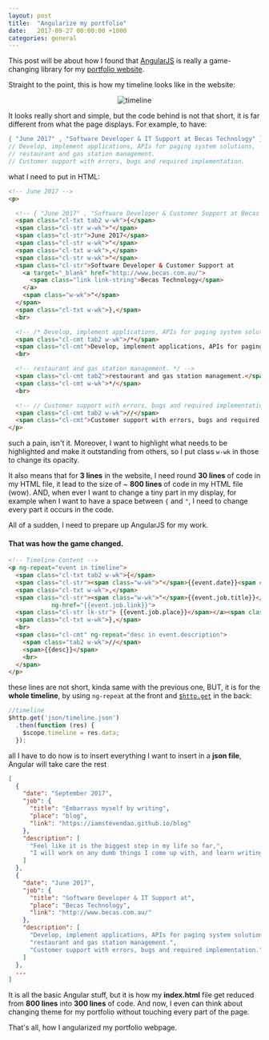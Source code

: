```yaml
---
layout: post
title:  "Angularize my portfolio"
date:   2017-09-27 00:00:00 +1000
categories: general
---
```


This post will be about how I found that [AngularJS](https://angularjs.org/) is really a game-changing library for my [portfolio website](https://iamstevendao.github.io/portfolio/).

Straight to the point, this is how my timeline looks like in the website:

<p align="center">
<img alt="timeline" src="https://rzxtwq.bn1302.livefilestore.com/y4mDPcJDBKB1vx2OkD5N11BH7gJXOmkbdGV5TpzYGF6beWfpUk8HkHykNDsX9vT5oKpbxttcq7gInIYj9RnR3J_u1mv9wRBSIxd1M4KdYjlW5qzmR-BPzlTseaNWCbpwlSLIhznDc7TC-aBQyzM33tpt6cBD-6E9czINuY0RwF4KCr_nz0vMzZL8OcRqdEJA4tlfQFSaek4DmRFL4wTlUljMw?width=2058&height=1035&cropmode=none">
</p>

It looks really short and simple, but the code behind is not that short, it is far different from what the page displays.
For example, to have:

```cs
{ "June 2017" , "Software Developer & IT Support at Becas Technology" }, 
// Develop, implement applications, APIs for paging system solutions, 
// restaurant and gas station management. 
// Customer support with errors, bugs and required implementation. 
```

what I need to put in HTML:
```html
<!-- June 2017 -->
<p>

  <!-- { "June 2017" , "Software Developer & Customer Support at Becas Technology " },  -->
  <span class="cl-txt tab2 w-wk">{</span>
  <span class="cl-str w-wk">"</span>
  <span class="cl-str">June 2017</span>
  <span class="cl-str w-wk">"</span>
  <span class="cl-txt w-wk">,</span>
  <span class="cl-str w-wk">"</span>
  <span class="cl-str">Software Developer & Customer Support at
    <a target="_blank" href="http://www.becas.com.au/">
      <span class="link link-string">Becas Technology</span>
    </a>
    <span class="w-wk">"</span>
  </span>
  <span class="cl-txt w-wk">},</span>
  <br>

  <!-- /* Develop, implement applications, APIs for paging system solutions,	-->
  <span class="cl-cmt tab2 w-wk">/*</span>
  <span class="cl-cmt">Develop, implement applications, APIs for paging system solutions,</span>
  <br>

  <!-- restaurant and gas station management. */ -->
  <span class="cl-cmt tab2">restaurant and gas station management.</span>
  <span class="cl-cmt w-wk">*/</span>
  <br>

  <!-- // Customer support with errors, bugs and required implementation. -->
  <span class="cl-cmt tab2 w-wk">//</span>
  <span class="cl-cmt">Customer support with errors, bugs and required implementation.</span>
</p>
```

such a pain, isn't it. Moreover, I want to highlight what needs to be highlighted and make it outstanding from others, so I put class `w-wk` in those to change its opacity.

It also means that for **3 lines** in the website, I need round **30 lines** of code in my HTML file, it lead to the size of ~ **800 lines** of code in my HTML file (wow). AND, when ever I want to change a tiny part in my display, for example when I want to have a space between `{` and `"`, I need to change every part it occurs in the code.

All of a sudden, I need to prepare up AngularJS for my work.

#### That was how the game changed.

```html
<!-- Timeline Content -->
<p ng-repeat="event in timeline">
  <span class="cl-txt tab2 w-wk">{</span>
  <span class="cl-str"><span class="w-wk">"</span>{{event.date}}<span class="w-wk">"</span></span>
  <span class="cl-txt w-wk">,</span>
  <span class="cl-str"><span class="w-wk">"</span>{{event.job.title}}</span><a ng-if="event.job.hasOwnProperty('place')"
            ng-href="{{event.job.link}}">
  <span class="cl-str lk-str"> {{event.job.place}}</span></a><span class="w-wk cl-str">"</span>
  <span class="cl-txt w-wk">},</span>
  <br>
  <span class="cl-cmt" ng-repeat="desc in event.description">
    <span class="tab2 w-wk">//</span>
    <span>{{desc}}</span>
    <br>
  </span>
</p>
```

these lines are not short, kinda same with the previous one, BUT, it is for the **whole timeline**, by using `ng-repeat` at the front and [`$http.get`](https://docs.angularjs.org/api/ng/service/$http) in the back: 

```js
//timeline
$http.get('json/timeline.json')
  .then(function (res) {
    $scope.timeline = res.data;
  });
```

all I have to do now is to insert everything I want to insert in a **json file**, Angular will take care the rest

```json
[
  {
    "date": "September 2017",
    "job": {
      "title": "Embarrass myself by writing",
      "place": "blog",
      "link": "https://iamstevendao.github.io/blog"
    },
    "description": [
      "Feel like it is the biggest step in my life so far,",
      "I will work on any dumb things I come up with, and learn writing like other awesome people"
    ]
  },
  {
    "date": "June 2017",
    "job": {
      "title": "Software Developer & IT Support at",
      "place": "Becas Technology",
      "link": "http://www.becas.com.au/"
    },
    "description": [
      "Develop, implement applications, APIs for paging system solutions,",
      "restaurant and gas station management.",
      "Customer support with errors, bugs and required implementation."
    ]
  },
  ...
]
```

It is all the basic Angular stuff, but it is how my **index.html** file get reduced from **800 lines** into **300 lines** of code. And now, I even can think about changing theme for my portfolio without touching every part of the page.

That's all, how I angularized my portfolio webpage.